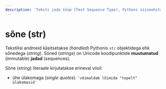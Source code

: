 ```yaml
---
description: 'Teksti jada tüüp (Text Sequence Type), Pythoni sisseehitatud andmetüüp.'
---
```


# sõne \(str\)

Tekstilisi andmeid käsitsetakse \(_handled_\) Pythonis `str` objektidega ehk sõnedega \(_string_\). Sõned \(_strings_\) on Unicode koodipunktide **muutumatud** \(immutable\)  **jadad** \(sequences\). 

Sõne \(_string_\) literaale kirjutatakse erineval viisil:

* ühe ülakomaga \(_single quotes_\): `'võimaldab lõimida "topelt" ülakomasid'`

